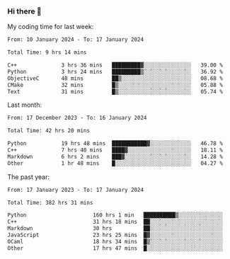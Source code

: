 ### Hi there 👋

My coding time for last week:

<!--START_SECTION:week-->

```txt
From: 10 January 2024 - To: 17 January 2024

Total Time: 9 hrs 14 mins

C++              3 hrs 36 mins   █████████▓░░░░░░░░░░░░░░░   39.00 %
Python           3 hrs 24 mins   █████████▒░░░░░░░░░░░░░░░   36.92 %
ObjectiveC       48 mins         ██▒░░░░░░░░░░░░░░░░░░░░░░   08.68 %
CMake            32 mins         █▒░░░░░░░░░░░░░░░░░░░░░░░   05.88 %
Text             31 mins         █▒░░░░░░░░░░░░░░░░░░░░░░░   05.74 %
```

<!--END_SECTION:week-->

Last month:

<!--START_SECTION:month-->

```txt
From: 17 December 2023 - To: 16 January 2024

Total Time: 42 hrs 20 mins

Python           19 hrs 48 mins  ███████████▓░░░░░░░░░░░░░   46.78 %
C++              7 hrs 40 mins   ████▓░░░░░░░░░░░░░░░░░░░░   18.11 %
Markdown         6 hrs 2 mins    ███▓░░░░░░░░░░░░░░░░░░░░░   14.28 %
Other            1 hr 48 mins    █░░░░░░░░░░░░░░░░░░░░░░░░   04.27 %
```

<!--END_SECTION:month-->

The past year:

<!--START_SECTION:year-->

```txt
From: 17 January 2023 - To: 17 January 2024

Total Time: 382 hrs 31 mins

Python                     160 hrs 1 min   ██████████▒░░░░░░░░░░░░░░   41.83 %
C++                        31 hrs 18 mins  ██░░░░░░░░░░░░░░░░░░░░░░░   08.18 %
Markdown                   30 hrs          ██░░░░░░░░░░░░░░░░░░░░░░░   07.85 %
JavaScript                 23 hrs 25 mins  █▓░░░░░░░░░░░░░░░░░░░░░░░   06.12 %
OCaml                      18 hrs 34 mins  █▒░░░░░░░░░░░░░░░░░░░░░░░   04.85 %
Other                      17 hrs 47 mins  █░░░░░░░░░░░░░░░░░░░░░░░░   04.65 %
```

<!--END_SECTION:year-->
